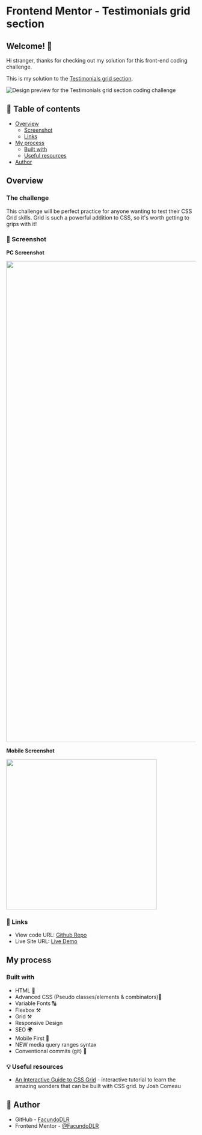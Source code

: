 # Frontend Mentor - Testimonials grid section

## Welcome! 👋

Hi stranger, thanks for checking out my solution for this front-end coding challenge.

This is my solution to the [Testimonials grid section](https://www.frontendmentor.io/profile/FacundoDLR/solutions).

![Design preview for the Testimonials grid section coding challenge](https://testimonials-grid-section-facundodlrs-projects.vercel.app/design/desktop-preview.jpg)

## 📝 Table of contents

- [Overview](#overview)
  - [Screenshot](#screenshot)
  - [Links](#links)
- [My process](#my-process)
  - [Built with](#built-with)
  - [Useful resources](#useful-resources)
- [Author](#author)

## Overview

### The challenge

This challenge will be perfect practice for anyone wanting to test their CSS Grid skills. Grid is such a powerful addition to CSS, so it's worth getting to grips with it!

### 📸 Screenshot

**PC Screenshot**

<img src="https://testimonials-grid-section-facundodlrs-projects.vercel.app/assets/screenshots/MacBookPro-1731510387697.jpeg" width="1280" height="auto">

**Mobile Screenshot**

<img src="https://testimonials-grid-section-facundodlrs-projects.vercel.app/assets/screenshots/iPhone6-7-8-1731510545870.jpeg" width="400" height="auto">

### 📎 Links

- View code URL: [Github Repo](https://github.com/FacundoDLR/Testimonials-grid-section.git)
- Live Site URL: [Live Demo](https://testimonials-grid-section-facundodlrs-projects.vercel.app/)

## My process

### Built with

- HTML 🧱
- Advanced CSS (Pseudo classes/elements & combinators)🎨
- Variable Fonts 🔠
- Flexbox ⚒️
- Grid ⚒️
- Responsive Design
- SEO 🌍
- Mobile First 📱
- NEW media query ranges syntax
- Conventional commits (git) 📜

### 💡 Useful resources

- [An Interactive Guide to CSS Grid](https://www.joshwcomeau.com/css/interactive-guide-to-grid/) - interactive tutorial to learn the amazing wonders that can be built with CSS grid. by Josh Comeau

## 🤩 Author

- GitHub - [FacundoDLR](https://github.com/FacundoDLR)
- Frontend Mentor - [@FacundoDLR](https://www.frontendmentor.io/profile/FacundoDLR)